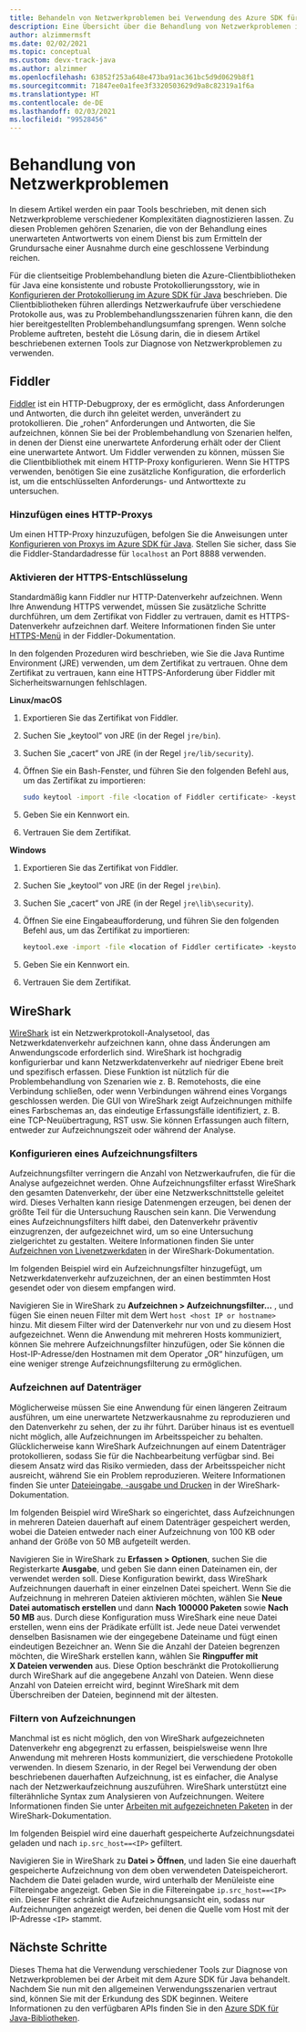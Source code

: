 ```yaml
---
title: Behandeln von Netzwerkproblemen bei Verwendung des Azure SDK für Java
description: Eine Übersicht über die Behandlung von Netzwerkproblemen im Zusammenhang mit der Verwendung des Azure SDK für Java
author: alzimmermsft
ms.date: 02/02/2021
ms.topic: conceptual
ms.custom: devx-track-java
ms.author: alzimmer
ms.openlocfilehash: 63852f253a648e473ba91ac361bc5d9d0629b8f1
ms.sourcegitcommit: 71847ee0a1fee3f3320503629d9a8c82319a1f6a
ms.translationtype: HT
ms.contentlocale: de-DE
ms.lasthandoff: 02/03/2021
ms.locfileid: "99528456"
---
```

# <a name="troubleshoot-networking-issues"></a>Behandlung von Netzwerkproblemen

In diesem Artikel werden ein paar Tools beschrieben, mit denen sich Netzwerkprobleme verschiedener Komplexitäten diagnostizieren lassen. Zu diesen Problemen gehören Szenarien, die von der Behandlung eines unerwarteten Antwortwerts von einem Dienst bis zum Ermitteln der Grundursache einer Ausnahme durch eine geschlossene Verbindung reichen.

Für die clientseitige Problembehandlung bieten die Azure-Clientbibliotheken für Java eine konsistente und robuste Protokollierungsstory, wie in [Konfigurieren der Protokollierung im Azure SDK für Java](logging-overview.md) beschrieben. Die Clientbibliotheken führen allerdings Netzwerkaufrufe über verschiedene Protokolle aus, was zu Problembehandlungsszenarien führen kann, die den hier bereitgestellten Problembehandlungsumfang sprengen. Wenn solche Probleme auftreten, besteht die Lösung darin, die in diesem Artikel beschriebenen externen Tools zur Diagnose von Netzwerkproblemen zu verwenden.

## <a name="fiddler"></a>Fiddler

[Fiddler](https://docs.telerik.com/fiddler-everywhere/introduction) ist ein HTTP-Debugproxy, der es ermöglicht, dass Anforderungen und Antworten, die durch ihn geleitet werden, unverändert zu protokollieren. Die „rohen“ Anforderungen und Antworten, die Sie aufzeichnen, können Sie bei der Problembehandlung von Szenarien helfen, in denen der Dienst eine unerwartete Anforderung erhält oder der Client eine unerwartete Antwort. Um Fiddler verwenden zu können, müssen Sie die Clientbibliothek mit einem HTTP-Proxy konfigurieren. Wenn Sie HTTPS verwenden, benötigen Sie eine zusätzliche Konfiguration, die erforderlich ist, um die entschlüsselten Anforderungs- und Antworttexte zu untersuchen.

### <a name="add-an-http-proxy"></a>Hinzufügen eines HTTP-Proxys

Um einen HTTP-Proxy hinzuzufügen, befolgen Sie die Anweisungen unter [Konfigurieren von Proxys im Azure SDK für Java](proxying.md). Stellen Sie sicher, dass Sie die Fiddler-Standardadresse für `localhost` an Port 8888 verwenden.

### <a name="enable-https-decryption"></a>Aktivieren der HTTPS-Entschlüsselung

Standardmäßig kann Fiddler nur HTTP-Datenverkehr aufzeichnen. Wenn Ihre Anwendung HTTPS verwendet, müssen Sie zusätzliche Schritte durchführen, um dem Zertifikat von Fiddler zu vertrauen, damit es HTTPS-Datenverkehr aufzeichnen darf. Weitere Informationen finden Sie unter [HTTPS-Menü](https://docs.telerik.com/fiddler-everywhere/user-guide/settings/https) in der Fiddler-Dokumentation.

In den folgenden Prozeduren wird beschrieben, wie Sie die Java Runtime Environment (JRE) verwenden, um dem Zertifikat zu vertrauen. Ohne dem Zertifikat zu vertrauen, kann eine HTTPS-Anforderung über Fiddler mit Sicherheitswarnungen fehlschlagen.

**Linux/macOS**

1. Exportieren Sie das Zertifikat von Fiddler.
1. Suchen Sie „keytool“ von JRE (in der Regel `jre/bin`).
1. Suchen Sie „cacert“ von JRE (in der Regel `jre/lib/security`).
1. Öffnen Sie ein Bash-Fenster, und führen Sie den folgenden Befehl aus, um das Zertifikat zu importieren:

   ```bash
   sudo keytool -import -file <location of Fiddler certificate> -keystore <location of cacert> -alias Fiddler
   ```

1. Geben Sie ein Kennwort ein.
1. Vertrauen Sie dem Zertifikat.

**Windows**

1. Exportieren Sie das Zertifikat von Fiddler.
1. Suchen Sie „keytool“ von JRE (in der Regel `jre\bin`).
1. Suchen Sie „cacert“ von JRE (in der Regel `jre\lib\security`).
1. Öffnen Sie eine Eingabeaufforderung, und führen Sie den folgenden Befehl aus, um das Zertifikat zu importieren:

   ```cmd
   keytool.exe -import -file <location of Fiddler certificate> -keystore <location of cacert> -alias Fiddler
   ```

1. Geben Sie ein Kennwort ein.
1. Vertrauen Sie dem Zertifikat.

## <a name="wireshark"></a>WireShark

[WireShark](https://www.wireshark.org/) ist ein Netzwerkprotokoll-Analysetool, das Netzwerkdatenverkehr aufzeichnen kann, ohne dass Änderungen am Anwendungscode erforderlich sind. WireShark ist hochgradig konfigurierbar und kann Netzwerkdatenverkehr auf niedriger Ebene breit und spezifisch erfassen. Diese Funktion ist nützlich für die Problembehandlung von Szenarien wie z. B. Remotehosts, die eine Verbindung schließen, oder wenn Verbindungen während eines Vorgangs geschlossen werden. Die GUI von WireShark zeigt Aufzeichnungen mithilfe eines Farbschemas an, das eindeutige Erfassungsfälle identifiziert, z. B. eine TCP-Neuübertragung, RST usw. Sie können Erfassungen auch filtern, entweder zur Aufzeichnungszeit oder während der Analyse.

### <a name="configure-a-capture-filter"></a>Konfigurieren eines Aufzeichnungsfilters

Aufzeichnungsfilter verringern die Anzahl von Netzwerkaufrufen, die für die Analyse aufgezeichnet werden. Ohne Aufzeichnungsfilter erfasst WireShark den gesamten Datenverkehr, der über eine Netzwerkschnittstelle geleitet wird. Dieses Verhalten kann riesige Datenmengen erzeugen, bei denen der größte Teil für die Untersuchung Rauschen sein kann. Die Verwendung eines Aufzeichnungsfilters hilft dabei, den Datenverkehr präventiv einzugrenzen, der aufgezeichnet wird, um so eine Untersuchung zielgerichtet zu gestalten. Weitere Informationen finden Sie unter [Aufzeichnen von Livenetzwerkdaten](https://www.wireshark.org/docs/wsug_html_chunked/ChapterCapture.html) in der WireShark-Dokumentation.

Im folgenden Beispiel wird ein Aufzeichnungsfilter hinzugefügt, um Netzwerkdatenverkehr aufzuzeichnen, der an einen bestimmten Host gesendet oder von diesem empfangen wird.

Navigieren Sie in WireShark zu **Aufzeichnen > Aufzeichnungsfilter...** , und fügen Sie einen neuen Filter mit dem Wert `host <host IP or hostname>` hinzu. Mit diesem Filter wird der Datenverkehr nur von und zu diesem Host aufgezeichnet. Wenn die Anwendung mit mehreren Hosts kommuniziert, können Sie mehrere Aufzeichnungsfilter hinzufügen, oder Sie können die Host-IP-Adresse/den Hostnamen mit dem Operator „OR“ hinzufügen, um eine weniger strenge Aufzeichnungsfilterung zu ermöglichen.

### <a name="capture-to-disk"></a>Aufzeichnen auf Datenträger

Möglicherweise müssen Sie eine Anwendung für einen längeren Zeitraum ausführen, um eine unerwartete Netzwerkausnahme zu reproduzieren und den Datenverkehr zu sehen, der zu ihr führt. Darüber hinaus ist es eventuell nicht möglich, alle Aufzeichnungen im Arbeitsspeicher zu behalten. Glücklicherweise kann WireShark Aufzeichnungen auf einem Datenträger protokollieren, sodass Sie für die Nachbearbeitung verfügbar sind. Bei diesem Ansatz wird das Risiko vermieden, dass der Arbeitsspeicher nicht ausreicht, während Sie ein Problem reproduzieren. Weitere Informationen finden Sie unter [Dateieingabe, -ausgabe und Drucken](https://www.wireshark.org/docs/wsug_html_chunked/ChapterIO.html) in der WireShark-Dokumentation.

Im folgenden Beispiel wird WireShark so eingerichtet, dass Aufzeichnungen in mehreren Dateien dauerhaft auf einem Datenträger gespeichert werden, wobei die Dateien entweder nach einer Aufzeichnung von 100 KB oder anhand der Größe von 50 MB aufgeteilt werden.

Navigieren Sie in WireShark zu **Erfassen > Optionen**, suchen Sie die Registerkarte **Ausgabe**, und geben Sie dann einen Dateinamen ein, der verwendet werden soll. Diese Konfiguration bewirkt, dass WireShark Aufzeichnungen dauerhaft in einer einzelnen Datei speichert. Wenn Sie die Aufzeichnung in mehreren Dateien aktivieren möchten, wählen Sie **Neue Datei automatisch erstellen** und dann **Nach 100000 Paketen** sowie **Nach 50 MB** aus. Durch diese Konfiguration muss WireShark eine neue Datei erstellen, wenn eins der Prädikate erfüllt ist. Jede neue Datei verwendet denselben Basisnamen wie der eingegebene Dateiname und fügt einen eindeutigen Bezeichner an. Wenn Sie die Anzahl der Dateien begrenzen möchten, die WireShark erstellen kann, wählen Sie **Ringpuffer mit X Dateien verwenden** aus. Diese Option beschränkt die Protokollierung durch WireShark auf die angegebene Anzahl von Dateien. Wenn diese Anzahl von Dateien erreicht wird, beginnt WireShark mit dem Überschreiben der Dateien, beginnend mit der ältesten.

### <a name="filter-captures"></a>Filtern von Aufzeichnungen

Manchmal ist es nicht möglich, den von WireShark aufgezeichneten Datenverkehr eng abgegrenzt zu erfassen, beispielsweise wenn Ihre Anwendung mit mehreren Hosts kommuniziert, die verschiedene Protokolle verwenden. In diesem Szenario, in der Regel bei Verwendung der oben beschriebenen dauerhaften Aufzeichnung, ist es einfacher, die Analyse nach der Netzwerkaufzeichnung auszuführen. WireShark unterstützt eine filterähnliche Syntax zum Analysieren von Aufzeichnungen. Weitere Informationen finden Sie unter [Arbeiten mit aufgezeichneten Paketen](https://www.wireshark.org/docs/wsug_html_chunked/ChapterWork.html) in der WireShark-Dokumentation.

Im folgenden Beispiel wird eine dauerhaft gespeicherte Aufzeichnungsdatei geladen und nach `ip.src_host==<IP>` gefiltert.

Navigieren Sie in WireShark zu **Datei > Öffnen**, und laden Sie eine dauerhaft gespeicherte Aufzeichnung von dem oben verwendeten Dateispeicherort. Nachdem die Datei geladen wurde, wird unterhalb der Menüleiste eine Filtereingabe angezeigt. Geben Sie in die Filtereingabe `ip.src_host==<IP>` ein. Dieser Filter schränkt die Aufzeichnungsansicht ein, sodass nur Aufzeichnungen angezeigt werden, bei denen die Quelle vom Host mit der IP-Adresse `<IP>` stammt.

## <a name="next-steps"></a>Nächste Schritte

Dieses Thema hat die Verwendung verschiedener Tools zur Diagnose von Netzwerkproblemen bei der Arbeit mit dem Azure SDK für Java behandelt. Nachdem Sie nun mit den allgemeinen Verwendungsszenarien vertraut sind, können Sie mit der Erkundung des SDK beginnen. Weitere Informationen zu den verfügbaren APIs finden Sie in den [Azure SDK für Java-Bibliotheken](azure-sdk-library-package-index.md).

